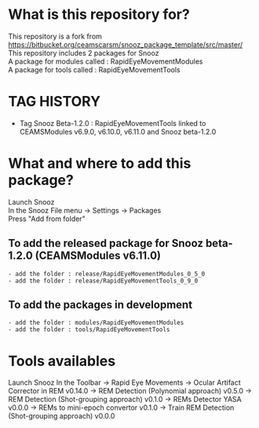 # What is this repository for?  

This repository is a fork from https://bitbucket.org/ceamscarsm/snooz_package_template/src/master/  
This repository includes 2 packages for Snooz  
A package for modules called : RapidEyeMovementModules  
A package for tools called : RapidEyeMovementTools  

# TAG HISTORY  
* Tag Snooz Beta-1.2.0 : RapidEyeMovementTools linked to CEAMSModules v6.9.0, v6.10.0, v6.11.0 and Snooz beta-1.2.0  

# What and where to add this package?  

Launch Snooz  
In the Snooz File menu -> Settings -> Packages  
Press "Add from folder"   

## To add the released package for Snooz beta-1.2.0 (CEAMSModules v6.11.0)  

	- add the folder : release/RapidEyeMovementModules_0_5_0  
	- add the folder : release/RapidEyeMovementTools_0_9_0  

## To add the packages in development  

	- add the folder : modules/RapidEyeMovementModules
	- add the folder : tools/RapidEyeMovementTools

# Tools availables  

Launch Snooz 
In the Toolbar -> Rapid Eye Movements -> Ocular Artifact Corrector in REM v0.14.0
				      -> REM Detection (Polynomial approach) v0.5.0
	  			      -> REM Detection (Shot-grouping approach) v0.1.0
	    			      -> REMs Detector YASA v0.0.0
	      			      -> REMs to mini-epoch convertor v0.1.0
				      -> Train REM Detection (Shot-grouping approach) v0.0.0
	  
	  
